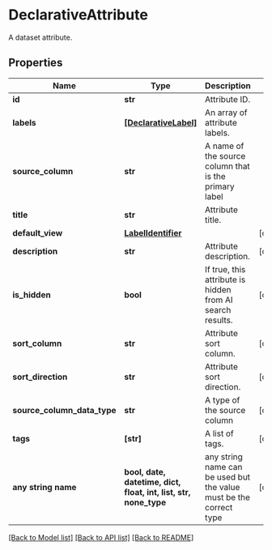 # DeclarativeAttribute

A dataset attribute.

## Properties
Name | Type | Description | Notes
------------ | ------------- | ------------- | -------------
**id** | **str** | Attribute ID. | 
**labels** | [**[DeclarativeLabel]**](DeclarativeLabel.md) | An array of attribute labels. | 
**source_column** | **str** | A name of the source column that is the primary label | 
**title** | **str** | Attribute title. | 
**default_view** | [**LabelIdentifier**](LabelIdentifier.md) |  | [optional] 
**description** | **str** | Attribute description. | [optional] 
**is_hidden** | **bool** | If true, this attribute is hidden from AI search results. | [optional] 
**sort_column** | **str** | Attribute sort column. | [optional] 
**sort_direction** | **str** | Attribute sort direction. | [optional] 
**source_column_data_type** | **str** | A type of the source column | [optional] 
**tags** | **[str]** | A list of tags. | [optional] 
**any string name** | **bool, date, datetime, dict, float, int, list, str, none_type** | any string name can be used but the value must be the correct type | [optional]

[[Back to Model list]](../README.md#documentation-for-models) [[Back to API list]](../README.md#documentation-for-api-endpoints) [[Back to README]](../README.md)


